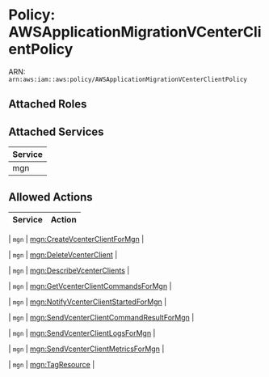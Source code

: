 # Policy: AWSApplicationMigrationVCenterClientPolicy

ARN: `arn:aws:iam::aws:policy/AWSApplicationMigrationVCenterClientPolicy`

## Attached Roles

## Attached Services

| Service |
|---------|
| mgn |

## Allowed Actions

| Service | Action |
|:-------:|--------|

| `mgn` | [mgn:CreateVcenterClientForMgn](../actions.md#mgn:createvcenterclientformgn) |

| `mgn` | [mgn:DeleteVcenterClient](../actions.md#mgn:deletevcenterclient) |

| `mgn` | [mgn:DescribeVcenterClients](../actions.md#mgn:describevcenterclients) |

| `mgn` | [mgn:GetVcenterClientCommandsForMgn](../actions.md#mgn:getvcenterclientcommandsformgn) |

| `mgn` | [mgn:NotifyVcenterClientStartedForMgn](../actions.md#mgn:notifyvcenterclientstartedformgn) |

| `mgn` | [mgn:SendVcenterClientCommandResultForMgn](../actions.md#mgn:sendvcenterclientcommandresultformgn) |

| `mgn` | [mgn:SendVcenterClientLogsForMgn](../actions.md#mgn:sendvcenterclientlogsformgn) |

| `mgn` | [mgn:SendVcenterClientMetricsForMgn](../actions.md#mgn:sendvcenterclientmetricsformgn) |

| `mgn` | [mgn:TagResource](../actions.md#mgn:tagresource) |
